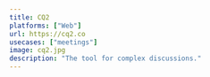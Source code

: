 ```yaml
---
title: CQ2
platforms: ["Web"]
url: https://cq2.co
usecases: ["meetings"]
image: cq2.jpg
description: "The tool for complex discussions."
---
```

